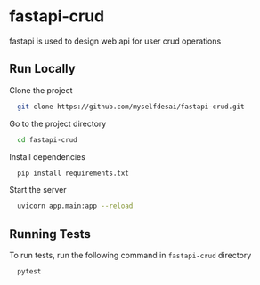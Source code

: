 # fastapi-crud
fastapi is used to design web api for user crud operations



## Run Locally

Clone the project

```bash
  git clone https://github.com/myselfdesai/fastapi-crud.git
```

Go to the project directory

```bash
  cd fastapi-crud
```

Install dependencies

```bash
  pip install requirements.txt
```

Start the server

```bash
  uvicorn app.main:app --reload
```


## Running Tests

To run tests, run the following command in ```fastapi-crud``` directory

```bash
  pytest
```